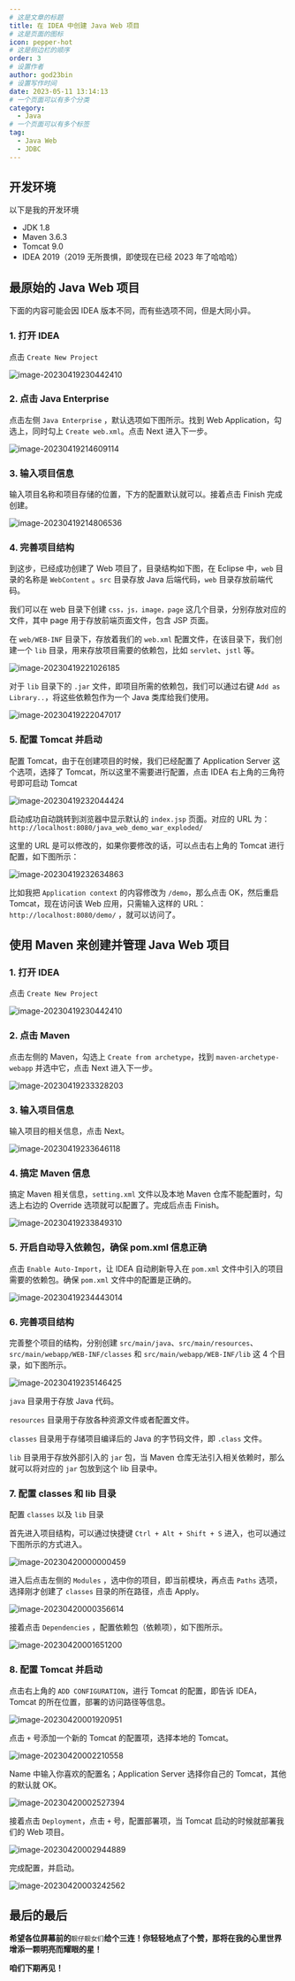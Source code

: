 ```yaml
---
# 这是文章的标题
title: 在 IDEA 中创建 Java Web 项目
# 这是页面的图标
icon: pepper-hot
# 这是侧边栏的顺序
order: 3
# 设置作者
author: god23bin
# 设置写作时间
date: 2023-05-11 13:14:13
# 一个页面可以有多个分类
category:
  - Java
# 一个页面可以有多个标签
tag:
  - Java Web
  - JDBC
---
```


## 开发环境

以下是我的开发环境

- JDK 1.8
- Maven 3.6.3
- Tomcat 9.0
- IDEA 2019（2019 无所畏惧，即使现在已经 2023 年了哈哈哈）

## 最原始的 Java Web 项目

下面的内容可能会因 IDEA 版本不同，而有些选项不同，但是大同小异。

### 1. 打开 IDEA

点击 `Create New Project` 

![image-20230419230442410](https://pic-bed-of-god23bin.oss-cn-shenzhen.aliyuncs.com/img/20230510215949.png)

### 2. 点击 Java Enterprise

点击左侧 `Java Enterprise` ，默认选项如下图所示。找到 Web Application，勾选上，同时勾上 `Create web.xml`。点击 Next 进入下一步。

![image-20230419214609114](https://pic-bed-of-god23bin.oss-cn-shenzhen.aliyuncs.com/img/20230510215953.png)

### 3. 输入项目信息

输入项目名称和项目存储的位置，下方的配置默认就可以。接着点击 Finish 完成创建。

![image-20230419214806536](https://pic-bed-of-god23bin.oss-cn-shenzhen.aliyuncs.com/img/20230510215956.png)

### 4. 完善项目结构

到这步，已经成功创建了 Web 项目了，目录结构如下图，在 Eclipse 中，`web` 目录的名称是 `WebContent` 。`src` 目录存放 Java 后端代码，`web` 目录存放前端代码。

我们可以在 web 目录下创建 `css，js，image，page` 这几个目录，分别存放对应的文件，其中 page 用于存放前端页面文件，包含 JSP 页面。

在 `web/WEB-INF` 目录下，存放着我们的 `web.xml` 配置文件，在该目录下，我们创建一个 `lib` 目录，用来存放项目需要的依赖包，比如 `servlet`、`jstl` 等。

![image-20230419221026185](https://pic-bed-of-god23bin.oss-cn-shenzhen.aliyuncs.com/img/20230510220000.png)

对于 `lib` 目录下的 `.jar` 文件，即项目所需的依赖包，我们可以通过右键 `Add as Library..`，将这些依赖包作为一个 Java 类库给我们使用。

![image-20230419222047017](https://pic-bed-of-god23bin.oss-cn-shenzhen.aliyuncs.com/img/20230510220003.png)

### 5. 配置 Tomcat 并启动

配置 Tomcat，由于在创建项目的时候，我们已经配置了 Application Server 这个选项，选择了 Tomcat，所以这里不需要进行配置，点击 IDEA 右上角的三角符号即可启动 Tomcat

![image-20230419232044424](https://pic-bed-of-god23bin.oss-cn-shenzhen.aliyuncs.com/img/20230510220006.png)

启动成功自动跳转到浏览器中显示默认的 `index.jsp` 页面。对应的 URL 为：`http://localhost:8080/java_web_demo_war_exploded/`

这里的 URL 是可以修改的，如果你要修改的话，可以点击右上角的 Tomcat 进行配置，如下图所示：

![image-20230419232634863](https://pic-bed-of-god23bin.oss-cn-shenzhen.aliyuncs.com/img/20230510220010.png)

比如我把 `Application context` 的内容修改为 `/demo`，那么点击 OK，然后重启 Tomcat，现在访问该 Web 应用，只需输入这样的 URL：`http://localhost:8080/demo/` ，就可以访问了。

## 使用 Maven 来创建并管理 Java Web 项目

### 1. 打开 IDEA

点击 `Create New Project` 

![image-20230419230442410](https://pic-bed-of-god23bin.oss-cn-shenzhen.aliyuncs.com/img/20230510220013.png)

### 2. 点击 Maven

点击左侧的 Maven，勾选上 `Create from archetype`，找到 `maven-archetype-webapp` 并选中它，点击 Next 进入下一步。

![image-20230419233328203](https://pic-bed-of-god23bin.oss-cn-shenzhen.aliyuncs.com/img/20230510220017.png)

### 3. 输入项目信息

输入项目的相关信息，点击 Next。

![image-20230419233646118](https://pic-bed-of-god23bin.oss-cn-shenzhen.aliyuncs.com/img/20230510220023.png)

### 4. 搞定 Maven 信息

搞定 Maven 相关信息，`setting.xml`  文件以及本地 Maven 仓库不能配置时，勾选上右边的 Override 选项就可以配置了。完成后点击 Finish。

![image-20230419233849310](https://pic-bed-of-god23bin.oss-cn-shenzhen.aliyuncs.com/img/20230510220027.png)

### 5. 开启自动导入依赖包，确保 pom.xml 信息正确

点击 `Enable Auto-Import`，让 IDEA 自动刷新导入在 `pom.xml` 文件中引入的项目需要的依赖包。确保 `pom.xml` 文件中的配置是正确的。

![image-20230419234443014](https://pic-bed-of-god23bin.oss-cn-shenzhen.aliyuncs.com/img/20230510220030.png)

### 6. 完善项目结构

完善整个项目的结构，分别创建 `src/main/java`、`src/main/resources`、`src/main/webapp/WEB-INF/classes` 和 `src/main/webapp/WEB-INF/lib` 这 4 个目录，如下图所示。

![image-20230419235146425](https://pic-bed-of-god23bin.oss-cn-shenzhen.aliyuncs.com/img/20230510220034.png)

`java` 目录用于存放 Java 代码。

`resources` 目录用于存放各种资源文件或者配置文件。

`classes` 目录用于存储项目编译后的 Java 的字节码文件，即 `.class` 文件。

`lib` 目录用于存放外部引入的 `jar` 包，当 Maven 仓库无法引入相关依赖时，那么就可以将对应的 `jar` 包放到这个 lib 目录中。

### 7. 配置 classes 和 lib 目录

配置 `classes` 以及 `lib` 目录

首先进入项目结构，可以通过快捷键 `Ctrl + Alt + Shift + S` 进入，也可以通过下图所示的方式进入。

![image-20230420000000459](https://pic-bed-of-god23bin.oss-cn-shenzhen.aliyuncs.com/img/20230510220037.png)

进入后点击左侧的 `Modules` ，选中你的项目，即当前模块，再点击 `Paths` 选项，选择刚才创建了 `classes` 目录的所在路径，点击 Apply。

![image-20230420000356614](https://pic-bed-of-god23bin.oss-cn-shenzhen.aliyuncs.com/img/20230510220114.png)

接着点击 `Dependencies` ，配置依赖包（依赖项），如下图所示。

![image-20230420001651200](https://pic-bed-of-god23bin.oss-cn-shenzhen.aliyuncs.com/img/20230510220042.png)

### 8. 配置 Tomcat 并启动

点击右上角的 `ADD CONFIGURATION`，进行 Tomcat 的配置，即告诉 IDEA， Tomcat 的所在位置，部署的访问路径等信息。

![image-20230420001920951](https://pic-bed-of-god23bin.oss-cn-shenzhen.aliyuncs.com/img/20230510220046.png)

点击 `+` 号添加一个新的 Tomcat 的配置项，选择本地的 Tomcat。

![image-20230420002210558](https://pic-bed-of-god23bin.oss-cn-shenzhen.aliyuncs.com/img/20230510220049.png)

Name 中输入你喜欢的配置名；Application Server 选择你自己的 Tomcat，其他的默认就 OK。

![image-20230420002527394](https://pic-bed-of-god23bin.oss-cn-shenzhen.aliyuncs.com/img/20230510220052.png)

接着点击 `Deployment`，点击 `+` 号，配置部署项，当 Tomcat 启动的时候就部署我们的 Web 项目。

![image-20230420002944889](https://pic-bed-of-god23bin.oss-cn-shenzhen.aliyuncs.com/img/20230510220055.png)

完成配置，并启动。

![image-20230420003242562](https://pic-bed-of-god23bin.oss-cn-shenzhen.aliyuncs.com/img/20230510220100.png)

## 最后的最后

**希望各位屏幕前的**`靓仔靓女们`**给个三连！你轻轻地点了个赞，那将在我的心里世界增添一颗明亮而耀眼的星！**

**咱们下期再见！**